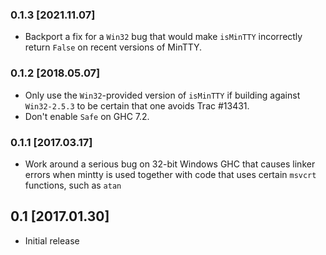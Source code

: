 ### 0.1.3 [2021.11.07]
* Backport a fix for a `Win32` bug that would make `isMinTTY` incorrectly
  return `False` on recent versions of MinTTY.

### 0.1.2 [2018.05.07]
* Only use the `Win32`-provided version of `isMinTTY` if building against
  `Win32-2.5.3` to be certain that one avoids Trac #13431.
* Don't enable `Safe` on GHC 7.2.

### 0.1.1 [2017.03.17]
* Work around a serious bug on 32-bit Windows GHC that causes linker errors
  when mintty is used together with code that uses certain `msvcrt` functions,
  such as `atan`

## 0.1 [2017.01.30]
* Initial release

